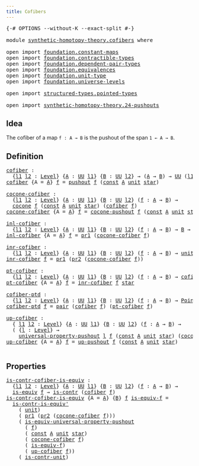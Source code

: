 ```yaml
---
title: Cofibers
---
```


<pre class="Agda"><a id="34" class="Symbol">{-#</a> <a id="38" class="Keyword">OPTIONS</a> <a id="46" class="Pragma">--without-K</a> <a id="58" class="Pragma">--exact-split</a> <a id="72" class="Symbol">#-}</a>

<a id="77" class="Keyword">module</a> <a id="84" href="synthetic-homotopy-theory.cofibers.html" class="Module">synthetic-homotopy-theory.cofibers</a> <a id="119" class="Keyword">where</a>

<a id="126" class="Keyword">open</a> <a id="131" class="Keyword">import</a> <a id="138" href="foundation.constant-maps.html" class="Module">foundation.constant-maps</a>
<a id="163" class="Keyword">open</a> <a id="168" class="Keyword">import</a> <a id="175" href="foundation.contractible-types.html" class="Module">foundation.contractible-types</a>
<a id="205" class="Keyword">open</a> <a id="210" class="Keyword">import</a> <a id="217" href="foundation.dependent-pair-types.html" class="Module">foundation.dependent-pair-types</a>
<a id="249" class="Keyword">open</a> <a id="254" class="Keyword">import</a> <a id="261" href="foundation.equivalences.html" class="Module">foundation.equivalences</a>
<a id="285" class="Keyword">open</a> <a id="290" class="Keyword">import</a> <a id="297" href="foundation.unit-type.html" class="Module">foundation.unit-type</a>
<a id="318" class="Keyword">open</a> <a id="323" class="Keyword">import</a> <a id="330" href="foundation.universe-levels.html" class="Module">foundation.universe-levels</a>

<a id="358" class="Keyword">open</a> <a id="363" class="Keyword">import</a> <a id="370" href="structured-types.pointed-types.html" class="Module">structured-types.pointed-types</a>

<a id="402" class="Keyword">open</a> <a id="407" class="Keyword">import</a> <a id="414" href="synthetic-homotopy-theory.24-pushouts.html" class="Module">synthetic-homotopy-theory.24-pushouts</a>
</pre>
## Idea

The cofiber of a map `f : A → B` is the pushout of the span `1 ← A → B`.

## Definition

<pre class="Agda"><a id="cofiber"></a><a id="563" href="synthetic-homotopy-theory.cofibers.html#563" class="Function">cofiber</a> <a id="571" class="Symbol">:</a>
  <a id="575" class="Symbol">{</a><a id="576" href="synthetic-homotopy-theory.cofibers.html#576" class="Bound">l1</a> <a id="579" href="synthetic-homotopy-theory.cofibers.html#579" class="Bound">l2</a> <a id="582" class="Symbol">:</a> <a id="584" href="Agda.Primitive.html#597" class="Postulate">Level</a><a id="589" class="Symbol">}</a> <a id="591" class="Symbol">{</a><a id="592" href="synthetic-homotopy-theory.cofibers.html#592" class="Bound">A</a> <a id="594" class="Symbol">:</a> <a id="596" href="foundation-core.universe-levels.html#235" class="Primitive">UU</a> <a id="599" href="synthetic-homotopy-theory.cofibers.html#576" class="Bound">l1</a><a id="601" class="Symbol">}</a> <a id="603" class="Symbol">{</a><a id="604" href="synthetic-homotopy-theory.cofibers.html#604" class="Bound">B</a> <a id="606" class="Symbol">:</a> <a id="608" href="foundation-core.universe-levels.html#235" class="Primitive">UU</a> <a id="611" href="synthetic-homotopy-theory.cofibers.html#579" class="Bound">l2</a><a id="613" class="Symbol">}</a> <a id="615" class="Symbol">→</a> <a id="617" class="Symbol">(</a><a id="618" href="synthetic-homotopy-theory.cofibers.html#592" class="Bound">A</a> <a id="620" class="Symbol">→</a> <a id="622" href="synthetic-homotopy-theory.cofibers.html#604" class="Bound">B</a><a id="623" class="Symbol">)</a> <a id="625" class="Symbol">→</a> <a id="627" href="foundation-core.universe-levels.html#235" class="Primitive">UU</a> <a id="630" class="Symbol">(</a><a id="631" href="synthetic-homotopy-theory.cofibers.html#576" class="Bound">l1</a> <a id="634" href="Agda.Primitive.html#810" class="Primitive Operator">⊔</a> <a id="636" href="synthetic-homotopy-theory.cofibers.html#579" class="Bound">l2</a><a id="638" class="Symbol">)</a>
<a id="640" href="synthetic-homotopy-theory.cofibers.html#563" class="Function">cofiber</a> <a id="648" class="Symbol">{</a><a id="649" class="Argument">A</a> <a id="651" class="Symbol">=</a> <a id="653" href="synthetic-homotopy-theory.cofibers.html#653" class="Bound">A</a><a id="654" class="Symbol">}</a> <a id="656" href="synthetic-homotopy-theory.cofibers.html#656" class="Bound">f</a> <a id="658" class="Symbol">=</a> <a id="660" href="synthetic-homotopy-theory.24-pushouts.html#10987" class="Postulate">pushout</a> <a id="668" href="synthetic-homotopy-theory.cofibers.html#656" class="Bound">f</a> <a id="670" class="Symbol">(</a><a id="671" href="foundation-core.constant-maps.html#216" class="Function">const</a> <a id="677" href="synthetic-homotopy-theory.cofibers.html#653" class="Bound">A</a> <a id="679" href="foundation.unit-type.html#1084" class="Datatype">unit</a> <a id="684" href="foundation.unit-type.html#1108" class="InductiveConstructor">star</a><a id="688" class="Symbol">)</a>

<a id="cocone-cofiber"></a><a id="691" href="synthetic-homotopy-theory.cofibers.html#691" class="Function">cocone-cofiber</a> <a id="706" class="Symbol">:</a>
  <a id="710" class="Symbol">{</a><a id="711" href="synthetic-homotopy-theory.cofibers.html#711" class="Bound">l1</a> <a id="714" href="synthetic-homotopy-theory.cofibers.html#714" class="Bound">l2</a> <a id="717" class="Symbol">:</a> <a id="719" href="Agda.Primitive.html#597" class="Postulate">Level</a><a id="724" class="Symbol">}</a> <a id="726" class="Symbol">{</a><a id="727" href="synthetic-homotopy-theory.cofibers.html#727" class="Bound">A</a> <a id="729" class="Symbol">:</a> <a id="731" href="foundation-core.universe-levels.html#235" class="Primitive">UU</a> <a id="734" href="synthetic-homotopy-theory.cofibers.html#711" class="Bound">l1</a><a id="736" class="Symbol">}</a> <a id="738" class="Symbol">{</a><a id="739" href="synthetic-homotopy-theory.cofibers.html#739" class="Bound">B</a> <a id="741" class="Symbol">:</a> <a id="743" href="foundation-core.universe-levels.html#235" class="Primitive">UU</a> <a id="746" href="synthetic-homotopy-theory.cofibers.html#714" class="Bound">l2</a><a id="748" class="Symbol">}</a> <a id="750" class="Symbol">(</a><a id="751" href="synthetic-homotopy-theory.cofibers.html#751" class="Bound">f</a> <a id="753" class="Symbol">:</a> <a id="755" href="synthetic-homotopy-theory.cofibers.html#727" class="Bound">A</a> <a id="757" class="Symbol">→</a> <a id="759" href="synthetic-homotopy-theory.cofibers.html#739" class="Bound">B</a><a id="760" class="Symbol">)</a> <a id="762" class="Symbol">→</a>
  <a id="766" href="synthetic-homotopy-theory.24-pushouts.html#1383" class="Function">cocone</a> <a id="773" href="synthetic-homotopy-theory.cofibers.html#751" class="Bound">f</a> <a id="775" class="Symbol">(</a><a id="776" href="foundation-core.constant-maps.html#216" class="Function">const</a> <a id="782" href="synthetic-homotopy-theory.cofibers.html#727" class="Bound">A</a> <a id="784" href="foundation.unit-type.html#1084" class="Datatype">unit</a> <a id="789" href="foundation.unit-type.html#1108" class="InductiveConstructor">star</a><a id="793" class="Symbol">)</a> <a id="795" class="Symbol">(</a><a id="796" href="synthetic-homotopy-theory.cofibers.html#563" class="Function">cofiber</a> <a id="804" href="synthetic-homotopy-theory.cofibers.html#751" class="Bound">f</a><a id="805" class="Symbol">)</a>
<a id="807" href="synthetic-homotopy-theory.cofibers.html#691" class="Function">cocone-cofiber</a> <a id="822" class="Symbol">{</a><a id="823" class="Argument">A</a> <a id="825" class="Symbol">=</a> <a id="827" href="synthetic-homotopy-theory.cofibers.html#827" class="Bound">A</a><a id="828" class="Symbol">}</a> <a id="830" href="synthetic-homotopy-theory.cofibers.html#830" class="Bound">f</a> <a id="832" class="Symbol">=</a> <a id="834" href="synthetic-homotopy-theory.24-pushouts.html#11536" class="Function">cocone-pushout</a> <a id="849" href="synthetic-homotopy-theory.cofibers.html#830" class="Bound">f</a> <a id="851" class="Symbol">(</a><a id="852" href="foundation-core.constant-maps.html#216" class="Function">const</a> <a id="858" href="synthetic-homotopy-theory.cofibers.html#827" class="Bound">A</a> <a id="860" href="foundation.unit-type.html#1084" class="Datatype">unit</a> <a id="865" href="foundation.unit-type.html#1108" class="InductiveConstructor">star</a><a id="869" class="Symbol">)</a>

<a id="inl-cofiber"></a><a id="872" href="synthetic-homotopy-theory.cofibers.html#872" class="Function">inl-cofiber</a> <a id="884" class="Symbol">:</a>
  <a id="888" class="Symbol">{</a><a id="889" href="synthetic-homotopy-theory.cofibers.html#889" class="Bound">l1</a> <a id="892" href="synthetic-homotopy-theory.cofibers.html#892" class="Bound">l2</a> <a id="895" class="Symbol">:</a> <a id="897" href="Agda.Primitive.html#597" class="Postulate">Level</a><a id="902" class="Symbol">}</a> <a id="904" class="Symbol">{</a><a id="905" href="synthetic-homotopy-theory.cofibers.html#905" class="Bound">A</a> <a id="907" class="Symbol">:</a> <a id="909" href="foundation-core.universe-levels.html#235" class="Primitive">UU</a> <a id="912" href="synthetic-homotopy-theory.cofibers.html#889" class="Bound">l1</a><a id="914" class="Symbol">}</a> <a id="916" class="Symbol">{</a><a id="917" href="synthetic-homotopy-theory.cofibers.html#917" class="Bound">B</a> <a id="919" class="Symbol">:</a> <a id="921" href="foundation-core.universe-levels.html#235" class="Primitive">UU</a> <a id="924" href="synthetic-homotopy-theory.cofibers.html#892" class="Bound">l2</a><a id="926" class="Symbol">}</a> <a id="928" class="Symbol">(</a><a id="929" href="synthetic-homotopy-theory.cofibers.html#929" class="Bound">f</a> <a id="931" class="Symbol">:</a> <a id="933" href="synthetic-homotopy-theory.cofibers.html#905" class="Bound">A</a> <a id="935" class="Symbol">→</a> <a id="937" href="synthetic-homotopy-theory.cofibers.html#917" class="Bound">B</a><a id="938" class="Symbol">)</a> <a id="940" class="Symbol">→</a> <a id="942" href="synthetic-homotopy-theory.cofibers.html#917" class="Bound">B</a> <a id="944" class="Symbol">→</a> <a id="946" href="synthetic-homotopy-theory.cofibers.html#563" class="Function">cofiber</a> <a id="954" href="synthetic-homotopy-theory.cofibers.html#929" class="Bound">f</a>
<a id="956" href="synthetic-homotopy-theory.cofibers.html#872" class="Function">inl-cofiber</a> <a id="968" class="Symbol">{</a><a id="969" class="Argument">A</a> <a id="971" class="Symbol">=</a> <a id="973" href="synthetic-homotopy-theory.cofibers.html#973" class="Bound">A</a><a id="974" class="Symbol">}</a> <a id="976" href="synthetic-homotopy-theory.cofibers.html#976" class="Bound">f</a> <a id="978" class="Symbol">=</a> <a id="980" href="foundation-core.dependent-pair-types.html#605" class="Field">pr1</a> <a id="984" class="Symbol">(</a><a id="985" href="synthetic-homotopy-theory.cofibers.html#691" class="Function">cocone-cofiber</a> <a id="1000" href="synthetic-homotopy-theory.cofibers.html#976" class="Bound">f</a><a id="1001" class="Symbol">)</a>

<a id="inr-cofiber"></a><a id="1004" href="synthetic-homotopy-theory.cofibers.html#1004" class="Function">inr-cofiber</a> <a id="1016" class="Symbol">:</a>
  <a id="1020" class="Symbol">{</a><a id="1021" href="synthetic-homotopy-theory.cofibers.html#1021" class="Bound">l1</a> <a id="1024" href="synthetic-homotopy-theory.cofibers.html#1024" class="Bound">l2</a> <a id="1027" class="Symbol">:</a> <a id="1029" href="Agda.Primitive.html#597" class="Postulate">Level</a><a id="1034" class="Symbol">}</a> <a id="1036" class="Symbol">{</a><a id="1037" href="synthetic-homotopy-theory.cofibers.html#1037" class="Bound">A</a> <a id="1039" class="Symbol">:</a> <a id="1041" href="foundation-core.universe-levels.html#235" class="Primitive">UU</a> <a id="1044" href="synthetic-homotopy-theory.cofibers.html#1021" class="Bound">l1</a><a id="1046" class="Symbol">}</a> <a id="1048" class="Symbol">{</a><a id="1049" href="synthetic-homotopy-theory.cofibers.html#1049" class="Bound">B</a> <a id="1051" class="Symbol">:</a> <a id="1053" href="foundation-core.universe-levels.html#235" class="Primitive">UU</a> <a id="1056" href="synthetic-homotopy-theory.cofibers.html#1024" class="Bound">l2</a><a id="1058" class="Symbol">}</a> <a id="1060" class="Symbol">(</a><a id="1061" href="synthetic-homotopy-theory.cofibers.html#1061" class="Bound">f</a> <a id="1063" class="Symbol">:</a> <a id="1065" href="synthetic-homotopy-theory.cofibers.html#1037" class="Bound">A</a> <a id="1067" class="Symbol">→</a> <a id="1069" href="synthetic-homotopy-theory.cofibers.html#1049" class="Bound">B</a><a id="1070" class="Symbol">)</a> <a id="1072" class="Symbol">→</a> <a id="1074" href="foundation.unit-type.html#1084" class="Datatype">unit</a> <a id="1079" class="Symbol">→</a> <a id="1081" href="synthetic-homotopy-theory.cofibers.html#563" class="Function">cofiber</a> <a id="1089" href="synthetic-homotopy-theory.cofibers.html#1061" class="Bound">f</a>
<a id="1091" href="synthetic-homotopy-theory.cofibers.html#1004" class="Function">inr-cofiber</a> <a id="1103" href="synthetic-homotopy-theory.cofibers.html#1103" class="Bound">f</a> <a id="1105" class="Symbol">=</a> <a id="1107" href="foundation-core.dependent-pair-types.html#605" class="Field">pr1</a> <a id="1111" class="Symbol">(</a><a id="1112" href="foundation-core.dependent-pair-types.html#617" class="Field">pr2</a> <a id="1116" class="Symbol">(</a><a id="1117" href="synthetic-homotopy-theory.cofibers.html#691" class="Function">cocone-cofiber</a> <a id="1132" href="synthetic-homotopy-theory.cofibers.html#1103" class="Bound">f</a><a id="1133" class="Symbol">))</a>

<a id="pt-cofiber"></a><a id="1137" href="synthetic-homotopy-theory.cofibers.html#1137" class="Function">pt-cofiber</a> <a id="1148" class="Symbol">:</a>
  <a id="1152" class="Symbol">{</a><a id="1153" href="synthetic-homotopy-theory.cofibers.html#1153" class="Bound">l1</a> <a id="1156" href="synthetic-homotopy-theory.cofibers.html#1156" class="Bound">l2</a> <a id="1159" class="Symbol">:</a> <a id="1161" href="Agda.Primitive.html#597" class="Postulate">Level</a><a id="1166" class="Symbol">}</a> <a id="1168" class="Symbol">{</a><a id="1169" href="synthetic-homotopy-theory.cofibers.html#1169" class="Bound">A</a> <a id="1171" class="Symbol">:</a> <a id="1173" href="foundation-core.universe-levels.html#235" class="Primitive">UU</a> <a id="1176" href="synthetic-homotopy-theory.cofibers.html#1153" class="Bound">l1</a><a id="1178" class="Symbol">}</a> <a id="1180" class="Symbol">{</a><a id="1181" href="synthetic-homotopy-theory.cofibers.html#1181" class="Bound">B</a> <a id="1183" class="Symbol">:</a> <a id="1185" href="foundation-core.universe-levels.html#235" class="Primitive">UU</a> <a id="1188" href="synthetic-homotopy-theory.cofibers.html#1156" class="Bound">l2</a><a id="1190" class="Symbol">}</a> <a id="1192" class="Symbol">(</a><a id="1193" href="synthetic-homotopy-theory.cofibers.html#1193" class="Bound">f</a> <a id="1195" class="Symbol">:</a> <a id="1197" href="synthetic-homotopy-theory.cofibers.html#1169" class="Bound">A</a> <a id="1199" class="Symbol">→</a> <a id="1201" href="synthetic-homotopy-theory.cofibers.html#1181" class="Bound">B</a><a id="1202" class="Symbol">)</a> <a id="1204" class="Symbol">→</a> <a id="1206" href="synthetic-homotopy-theory.cofibers.html#563" class="Function">cofiber</a> <a id="1214" href="synthetic-homotopy-theory.cofibers.html#1193" class="Bound">f</a>
<a id="1216" href="synthetic-homotopy-theory.cofibers.html#1137" class="Function">pt-cofiber</a> <a id="1227" class="Symbol">{</a><a id="1228" class="Argument">A</a> <a id="1230" class="Symbol">=</a> <a id="1232" href="synthetic-homotopy-theory.cofibers.html#1232" class="Bound">A</a><a id="1233" class="Symbol">}</a> <a id="1235" href="synthetic-homotopy-theory.cofibers.html#1235" class="Bound">f</a> <a id="1237" class="Symbol">=</a> <a id="1239" href="synthetic-homotopy-theory.cofibers.html#1004" class="Function">inr-cofiber</a> <a id="1251" href="synthetic-homotopy-theory.cofibers.html#1235" class="Bound">f</a> <a id="1253" href="foundation.unit-type.html#1108" class="InductiveConstructor">star</a>

<a id="cofiber-ptd"></a><a id="1259" href="synthetic-homotopy-theory.cofibers.html#1259" class="Function">cofiber-ptd</a> <a id="1271" class="Symbol">:</a>
  <a id="1275" class="Symbol">{</a><a id="1276" href="synthetic-homotopy-theory.cofibers.html#1276" class="Bound">l1</a> <a id="1279" href="synthetic-homotopy-theory.cofibers.html#1279" class="Bound">l2</a> <a id="1282" class="Symbol">:</a> <a id="1284" href="Agda.Primitive.html#597" class="Postulate">Level</a><a id="1289" class="Symbol">}</a> <a id="1291" class="Symbol">{</a><a id="1292" href="synthetic-homotopy-theory.cofibers.html#1292" class="Bound">A</a> <a id="1294" class="Symbol">:</a> <a id="1296" href="foundation-core.universe-levels.html#235" class="Primitive">UU</a> <a id="1299" href="synthetic-homotopy-theory.cofibers.html#1276" class="Bound">l1</a><a id="1301" class="Symbol">}</a> <a id="1303" class="Symbol">{</a><a id="1304" href="synthetic-homotopy-theory.cofibers.html#1304" class="Bound">B</a> <a id="1306" class="Symbol">:</a> <a id="1308" href="foundation-core.universe-levels.html#235" class="Primitive">UU</a> <a id="1311" href="synthetic-homotopy-theory.cofibers.html#1279" class="Bound">l2</a><a id="1313" class="Symbol">}</a> <a id="1315" class="Symbol">(</a><a id="1316" href="synthetic-homotopy-theory.cofibers.html#1316" class="Bound">f</a> <a id="1318" class="Symbol">:</a> <a id="1320" href="synthetic-homotopy-theory.cofibers.html#1292" class="Bound">A</a> <a id="1322" class="Symbol">→</a> <a id="1324" href="synthetic-homotopy-theory.cofibers.html#1304" class="Bound">B</a><a id="1325" class="Symbol">)</a> <a id="1327" class="Symbol">→</a> <a id="1329" href="structured-types.pointed-types.html#383" class="Function">Pointed-Type</a> <a id="1342" class="Symbol">(</a><a id="1343" href="synthetic-homotopy-theory.cofibers.html#1276" class="Bound">l1</a> <a id="1346" href="Agda.Primitive.html#810" class="Primitive Operator">⊔</a> <a id="1348" href="synthetic-homotopy-theory.cofibers.html#1279" class="Bound">l2</a><a id="1350" class="Symbol">)</a>
<a id="1352" href="synthetic-homotopy-theory.cofibers.html#1259" class="Function">cofiber-ptd</a> <a id="1364" href="synthetic-homotopy-theory.cofibers.html#1364" class="Bound">f</a> <a id="1366" class="Symbol">=</a> <a id="1368" href="foundation-core.dependent-pair-types.html#588" class="InductiveConstructor">pair</a> <a id="1373" class="Symbol">(</a><a id="1374" href="synthetic-homotopy-theory.cofibers.html#563" class="Function">cofiber</a> <a id="1382" href="synthetic-homotopy-theory.cofibers.html#1364" class="Bound">f</a><a id="1383" class="Symbol">)</a> <a id="1385" class="Symbol">(</a><a id="1386" href="synthetic-homotopy-theory.cofibers.html#1137" class="Function">pt-cofiber</a> <a id="1397" href="synthetic-homotopy-theory.cofibers.html#1364" class="Bound">f</a><a id="1398" class="Symbol">)</a>

<a id="up-cofiber"></a><a id="1401" href="synthetic-homotopy-theory.cofibers.html#1401" class="Function">up-cofiber</a> <a id="1412" class="Symbol">:</a>
  <a id="1416" class="Symbol">{</a> <a id="1418" href="synthetic-homotopy-theory.cofibers.html#1418" class="Bound">l1</a> <a id="1421" href="synthetic-homotopy-theory.cofibers.html#1421" class="Bound">l2</a> <a id="1424" class="Symbol">:</a> <a id="1426" href="Agda.Primitive.html#597" class="Postulate">Level</a><a id="1431" class="Symbol">}</a> <a id="1433" class="Symbol">{</a><a id="1434" href="synthetic-homotopy-theory.cofibers.html#1434" class="Bound">A</a> <a id="1436" class="Symbol">:</a> <a id="1438" href="foundation-core.universe-levels.html#235" class="Primitive">UU</a> <a id="1441" href="synthetic-homotopy-theory.cofibers.html#1418" class="Bound">l1</a><a id="1443" class="Symbol">}</a> <a id="1445" class="Symbol">{</a><a id="1446" href="synthetic-homotopy-theory.cofibers.html#1446" class="Bound">B</a> <a id="1448" class="Symbol">:</a> <a id="1450" href="foundation-core.universe-levels.html#235" class="Primitive">UU</a> <a id="1453" href="synthetic-homotopy-theory.cofibers.html#1421" class="Bound">l2</a><a id="1455" class="Symbol">}</a> <a id="1457" class="Symbol">(</a><a id="1458" href="synthetic-homotopy-theory.cofibers.html#1458" class="Bound">f</a> <a id="1460" class="Symbol">:</a> <a id="1462" href="synthetic-homotopy-theory.cofibers.html#1434" class="Bound">A</a> <a id="1464" class="Symbol">→</a> <a id="1466" href="synthetic-homotopy-theory.cofibers.html#1446" class="Bound">B</a><a id="1467" class="Symbol">)</a> <a id="1469" class="Symbol">→</a>
  <a id="1473" class="Symbol">(</a> <a id="1475" class="Symbol">{</a><a id="1476" href="synthetic-homotopy-theory.cofibers.html#1476" class="Bound">l</a> <a id="1478" class="Symbol">:</a> <a id="1480" href="Agda.Primitive.html#597" class="Postulate">Level</a><a id="1485" class="Symbol">}</a> <a id="1487" class="Symbol">→</a>
    <a id="1493" href="synthetic-homotopy-theory.24-pushouts.html#5526" class="Function">universal-property-pushout</a> <a id="1520" href="synthetic-homotopy-theory.cofibers.html#1476" class="Bound">l</a> <a id="1522" href="synthetic-homotopy-theory.cofibers.html#1458" class="Bound">f</a> <a id="1524" class="Symbol">(</a><a id="1525" href="foundation-core.constant-maps.html#216" class="Function">const</a> <a id="1531" href="synthetic-homotopy-theory.cofibers.html#1434" class="Bound">A</a> <a id="1533" href="foundation.unit-type.html#1084" class="Datatype">unit</a> <a id="1538" href="foundation.unit-type.html#1108" class="InductiveConstructor">star</a><a id="1542" class="Symbol">)</a> <a id="1544" class="Symbol">(</a><a id="1545" href="synthetic-homotopy-theory.cofibers.html#691" class="Function">cocone-cofiber</a> <a id="1560" href="synthetic-homotopy-theory.cofibers.html#1458" class="Bound">f</a><a id="1561" class="Symbol">))</a>
<a id="1564" href="synthetic-homotopy-theory.cofibers.html#1401" class="Function">up-cofiber</a> <a id="1575" class="Symbol">{</a><a id="1576" class="Argument">A</a> <a id="1578" class="Symbol">=</a> <a id="1580" href="synthetic-homotopy-theory.cofibers.html#1580" class="Bound">A</a><a id="1581" class="Symbol">}</a> <a id="1583" href="synthetic-homotopy-theory.cofibers.html#1583" class="Bound">f</a> <a id="1585" class="Symbol">=</a> <a id="1587" href="synthetic-homotopy-theory.24-pushouts.html#11790" class="Postulate">up-pushout</a> <a id="1598" href="synthetic-homotopy-theory.cofibers.html#1583" class="Bound">f</a> <a id="1600" class="Symbol">(</a><a id="1601" href="foundation-core.constant-maps.html#216" class="Function">const</a> <a id="1607" href="synthetic-homotopy-theory.cofibers.html#1580" class="Bound">A</a> <a id="1609" href="foundation.unit-type.html#1084" class="Datatype">unit</a> <a id="1614" href="foundation.unit-type.html#1108" class="InductiveConstructor">star</a><a id="1618" class="Symbol">)</a>

</pre>
## Properties

<pre class="Agda"><a id="is-contr-cofiber-is-equiv"></a><a id="1649" href="synthetic-homotopy-theory.cofibers.html#1649" class="Function">is-contr-cofiber-is-equiv</a> <a id="1675" class="Symbol">:</a>
  <a id="1679" class="Symbol">{</a><a id="1680" href="synthetic-homotopy-theory.cofibers.html#1680" class="Bound">l1</a> <a id="1683" href="synthetic-homotopy-theory.cofibers.html#1683" class="Bound">l2</a> <a id="1686" class="Symbol">:</a> <a id="1688" href="Agda.Primitive.html#597" class="Postulate">Level</a><a id="1693" class="Symbol">}</a> <a id="1695" class="Symbol">{</a><a id="1696" href="synthetic-homotopy-theory.cofibers.html#1696" class="Bound">A</a> <a id="1698" class="Symbol">:</a> <a id="1700" href="foundation-core.universe-levels.html#235" class="Primitive">UU</a> <a id="1703" href="synthetic-homotopy-theory.cofibers.html#1680" class="Bound">l1</a><a id="1705" class="Symbol">}</a> <a id="1707" class="Symbol">{</a><a id="1708" href="synthetic-homotopy-theory.cofibers.html#1708" class="Bound">B</a> <a id="1710" class="Symbol">:</a> <a id="1712" href="foundation-core.universe-levels.html#235" class="Primitive">UU</a> <a id="1715" href="synthetic-homotopy-theory.cofibers.html#1683" class="Bound">l2</a><a id="1717" class="Symbol">}</a> <a id="1719" class="Symbol">(</a><a id="1720" href="synthetic-homotopy-theory.cofibers.html#1720" class="Bound">f</a> <a id="1722" class="Symbol">:</a> <a id="1724" href="synthetic-homotopy-theory.cofibers.html#1696" class="Bound">A</a> <a id="1726" class="Symbol">→</a> <a id="1728" href="synthetic-homotopy-theory.cofibers.html#1708" class="Bound">B</a><a id="1729" class="Symbol">)</a> <a id="1731" class="Symbol">→</a>
  <a id="1735" href="foundation-core.equivalences.html#1556" class="Function">is-equiv</a> <a id="1744" href="synthetic-homotopy-theory.cofibers.html#1720" class="Bound">f</a> <a id="1746" class="Symbol">→</a> <a id="1748" href="foundation-core.contractible-types.html#1006" class="Function">is-contr</a> <a id="1757" class="Symbol">(</a><a id="1758" href="synthetic-homotopy-theory.cofibers.html#563" class="Function">cofiber</a> <a id="1766" href="synthetic-homotopy-theory.cofibers.html#1720" class="Bound">f</a><a id="1767" class="Symbol">)</a>
<a id="1769" href="synthetic-homotopy-theory.cofibers.html#1649" class="Function">is-contr-cofiber-is-equiv</a> <a id="1795" class="Symbol">{</a><a id="1796" class="Argument">A</a> <a id="1798" class="Symbol">=</a> <a id="1800" href="synthetic-homotopy-theory.cofibers.html#1800" class="Bound">A</a><a id="1801" class="Symbol">}</a> <a id="1803" class="Symbol">{</a><a id="1804" href="synthetic-homotopy-theory.cofibers.html#1804" class="Bound">B</a><a id="1805" class="Symbol">}</a> <a id="1807" href="synthetic-homotopy-theory.cofibers.html#1807" class="Bound">f</a> <a id="1809" href="synthetic-homotopy-theory.cofibers.html#1809" class="Bound">is-equiv-f</a> <a id="1820" class="Symbol">=</a>
  <a id="1824" href="foundation-core.contractible-types.html#3535" class="Function">is-contr-is-equiv&#39;</a>
    <a id="1847" class="Symbol">(</a> <a id="1849" href="foundation.unit-type.html#1084" class="Datatype">unit</a><a id="1853" class="Symbol">)</a>
    <a id="1859" class="Symbol">(</a> <a id="1861" href="foundation-core.dependent-pair-types.html#605" class="Field">pr1</a> <a id="1865" class="Symbol">(</a><a id="1866" href="foundation-core.dependent-pair-types.html#617" class="Field">pr2</a> <a id="1870" class="Symbol">(</a><a id="1871" href="synthetic-homotopy-theory.cofibers.html#691" class="Function">cocone-cofiber</a> <a id="1886" href="synthetic-homotopy-theory.cofibers.html#1807" class="Bound">f</a><a id="1887" class="Symbol">)))</a>
    <a id="1895" class="Symbol">(</a> <a id="1897" href="synthetic-homotopy-theory.24-pushouts.html#17857" class="Function">is-equiv-universal-property-pushout</a>
      <a id="1939" class="Symbol">(</a> <a id="1941" href="synthetic-homotopy-theory.cofibers.html#1807" class="Bound">f</a><a id="1942" class="Symbol">)</a>
      <a id="1950" class="Symbol">(</a> <a id="1952" href="foundation-core.constant-maps.html#216" class="Function">const</a> <a id="1958" href="synthetic-homotopy-theory.cofibers.html#1800" class="Bound">A</a> <a id="1960" href="foundation.unit-type.html#1084" class="Datatype">unit</a> <a id="1965" href="foundation.unit-type.html#1108" class="InductiveConstructor">star</a><a id="1969" class="Symbol">)</a>
      <a id="1977" class="Symbol">(</a> <a id="1979" href="synthetic-homotopy-theory.cofibers.html#691" class="Function">cocone-cofiber</a> <a id="1994" href="synthetic-homotopy-theory.cofibers.html#1807" class="Bound">f</a><a id="1995" class="Symbol">)</a>
      <a id="2003" class="Symbol">(</a> <a id="2005" href="synthetic-homotopy-theory.cofibers.html#1809" class="Bound">is-equiv-f</a><a id="2015" class="Symbol">)</a>
      <a id="2023" class="Symbol">(</a> <a id="2025" href="synthetic-homotopy-theory.cofibers.html#1401" class="Function">up-cofiber</a> <a id="2036" href="synthetic-homotopy-theory.cofibers.html#1807" class="Bound">f</a><a id="2037" class="Symbol">))</a>
    <a id="2044" class="Symbol">(</a> <a id="2046" href="foundation.unit-type.html#2024" class="Function">is-contr-unit</a><a id="2059" class="Symbol">)</a>
</pre>
